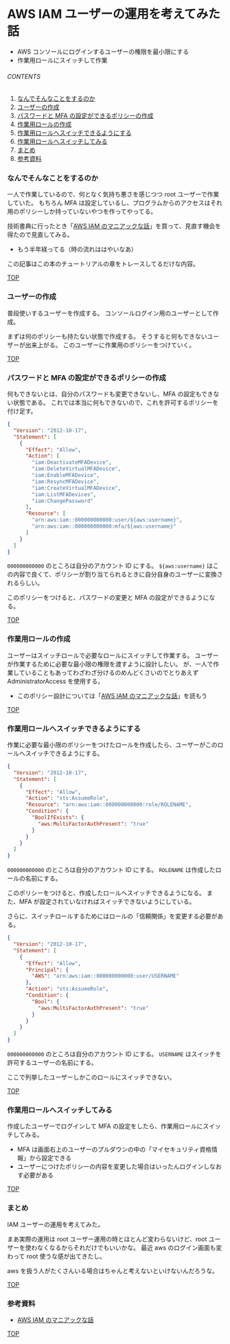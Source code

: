 # AWS IAM ユーザーの運用を考えてみた話
<a id="top"></a>

- AWS コンソールにログインするユーザーの権限を最小限にする
- 作業用ロールにスイッチして作業


###### CONTENTS

1. [なんでそんなことをするのか](#purpose)
1. [ユーザーの作成](#create-user)
1. [パスワードと MFA の設定ができるポリシーの作成](#create-basic-policy)
1. [作業用ロールの作成](#create-admin-role)
1. [作業用ロールへスイッチできるようにする](#switch-role)
1. [作業用ロールへスイッチしてみる](#test-switch-role)
1. [まとめ](#postscript)
1. [参考資料](#reference)


<a id="purpose"></a>
### なんでそんなことをするのか

一人で作業しているので、何となく気持ち悪さを感じつつ root ユーザーで作業していた。
もちろん MFA は設定しているし、プログラムからのアクセスはそれ用のポリシーしか持っていないやつを作ってやってる。

技術書典に行ったとき「[AWS IAM のマニアックな話](https://booth.pm/ja/items/1563844)」を買って、見直す機会を得たので見直してみる。

- もう半年経ってる（時の流れははやいなあ）

この記事はこの本のチュートリアルの章をトレースしてるだけな内容。


[TOP](#top)
<a id="create-user"></a>
### ユーザーの作成

普段使いするユーザーを作成する。
コンソールログイン用のユーザーとして作成。

まずは何のポリシーも持たない状態で作成する。
そうすると何もできないユーザーが出来上がる。
このユーザーに作業用のポリシーをつけていく。


[TOP](#top)
<a id="create-basic-policy"></a>
### パスワードと MFA の設定ができるポリシーの作成

何もできないとは、自分のパスワードも変更できないし、MFA の設定もできない状態である。
これでは本当に何もできないので、これを許可するポリシーを付け足す。

```json
{
  "Version": "2012-10-17",
  "Statement": [
    {
      "Effect": "Allow",
      "Action": [
        "iam:DeactivateMFADevice",
        "iam:DeleteVirtualMFADevice",
        "iam:EnableMFADevice",
        "iam:ResyncMFADevice",
        "iam:CreateVirtualMFADevice",
        "iam:ListMFADevices",
        "iam:ChangePassword"
      ],
      "Resource": [
        "arn:aws:iam::000000000000:user/${aws:username}",
        "arn:aws:iam::000000000000:mfa/${aws:username}"
      ]
    }
  ]
}
```

`000000000000` のところは自分のアカウント ID にする。
`${aws:username}` はこの内容で良くて、ポリシーが割り当てられるときに自分自身のユーザーに変換されるらしい。

このポリシーをつけると、パスワードの変更と MFA の設定ができるようになる。


[TOP](#top)
<a id="create-admin-role"></a>
### 作業用ロールの作成

ユーザーはスイッチロールで必要なロールにスイッチして作業する。
ユーザーが作業するために必要な最小限の権限を渡すように設計したい。
が、一人で作業していることもあってわざわざ分けるのめんどくさいのでとりあえず AdministratorAccess を使用する。

- このポリシー設計については「[AWS IAM のマニアックな話](https://booth.pm/ja/items/1563844)」を読もう


[TOP](#top)
<a id="switch-role"></a>
### 作業用ロールへスイッチできるようにする

作業に必要な最小限のポリシーをつけたロールを作成したら、ユーザーがこのロールへスイッチできるようにする。

```json
{
  "Version": "2012-10-17",
  "Statement": [
    {
      "Effect": "Allow",
      "Action": "sts:AssumeRole",
      "Resource": "arn:aws:iam::000000000000:role/ROLENAME",
      "Condition": {
        "BoolIfExists": {
          "aws:MultiFactorAuthPresent": "true"
        }
      }
    }
  ]
}
```

`000000000000` のところは自分のアカウント ID にする。
`ROLENAME` は作成したロールの名前にする。

このポリシーをつけると、作成したロールへスイッチできるようになる。
また、MFA が設定されていなければスイッチできないようにしている。

さらに、スイッチロールするためにはロールの「信頼関係」を変更する必要がある。

```json
{
  "Version": "2012-10-17",
  "Statement": [
    {
      "Effect": "Allow",
      "Principal": {
        "AWS": "arn:aws:iam::000000000000:user/USERNAME"
      },
      "Action": "sts:AssumeRole",
      "Condition": {
        "Bool": {
          "aws:MultiFactorAuthPresent": "true"
        }
      }
    }
  ]
}
```

`000000000000` のところは自分のアカウント ID にする。
`USERNAME` はスイッチを許可するユーザーの名前にする。

ここで列挙したユーザーしかこのロールにスイッチできない。


[TOP](#top)
<a id="test-switch-role"></a>
### 作業用ロールへスイッチしてみる

作成したユーザーでログインして MFA の設定をしたら、作業用ロールにスイッチしてみる。

- MFA は画面右上のユーザーのプルダウンの中の「マイセキュリティ資格情報」から設定できる
- ユーザーにつけたポリシーの内容を変更した場合はいったんログインしなおす必要がある


[TOP](#top)
<a id="postscript"></a>
### まとめ

IAM ユーザーの運用を考えてみた。

まあ実際の運用は root ユーザー運用の時とほとんど変わらないけど、root ユーザーを使わなくなるからそれだけでもいいかな。
最近 aws のログイン画面も変わって root 使うな感が出てきたし。

aws を扱う人がたくさんいる場合はちゃんと考えないといけないんだろうな。


[TOP](#top)
<a id="reference"></a>
### 参考資料

- [AWS IAM のマニアックな話](https://booth.pm/ja/items/1563844)


[TOP](#top)
